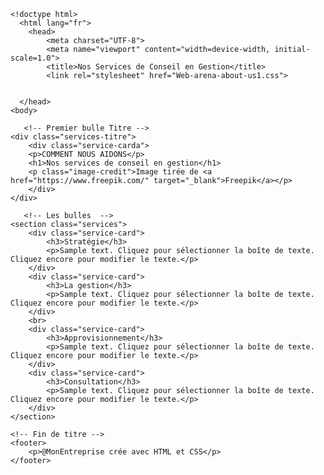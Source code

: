     <!doctype html>
      <html lang="fr">
        <head>
            <meta charset="UTF-8">
            <meta name="viewport" content="width=device-width, initial-scale=1.0">
            <title>Nos Services de Conseil en Gestion</title>
            <link rel="stylesheet" href="Web-arena-about-us1.css">
    

      </head>
    <body>

       <!-- Premier bulle Titre -->
    <div class="services-titre">
        <div class="service-carda">
        <p>COMMENT NOUS AIDONS</p>
        <h1>Nos services de conseil en gestion</h1>
        <p class="image-credit">Image tirée de <a href="https://www.freepik.com/" target="_blank">Freepik</a></p>
        </div>
    </div>

       <!-- Les bulles  -->
    <section class="services">
        <div class="service-card">
            <h3>Stratégie</h3>
            <p>Sample text. Cliquez pour sélectionner la boîte de texte. Cliquez encore pour modifier le texte.</p>
        </div>
        <div class="service-card">
            <h3>La gestion</h3>
            <p>Sample text. Cliquez pour sélectionner la boîte de texte. Cliquez encore pour modifier le texte.</p>
        </div>
        <br>
        <div class="service-card">
            <h3>Approvisionnement</h3>
            <p>Sample text. Cliquez pour sélectionner la boîte de texte. Cliquez encore pour modifier le texte.</p>
        </div>
        <div class="service-card">
            <h3>Consultation</h3>
            <p>Sample text. Cliquez pour sélectionner la boîte de texte. Cliquez encore pour modifier le texte.</p>
        </div>
    </section>

    <!-- Fin de titre -->
    <footer>
        <p>@MonEntreprise crée avec HTML et CSS</p>
    </footer>

</body>
</html>
